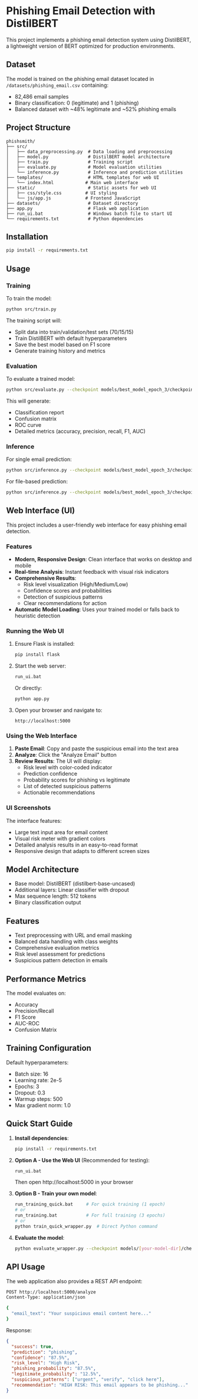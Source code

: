# Phishing Email Detection with DistilBERT

This project implements a phishing email detection system using DistilBERT, a lightweight version of BERT optimized for production environments.

## Dataset

The model is trained on the phishing email dataset located in `/datasets/phishing_email.csv` containing:
- 82,486 email samples
- Binary classification: 0 (legitimate) and 1 (phishing)
- Balanced dataset with ~48% legitimate and ~52% phishing emails

## Project Structure

```
phishsmith/
├── src/
│   ├── data_preprocessing.py  # Data loading and preprocessing
│   ├── model.py               # DistilBERT model architecture
│   ├── train.py               # Training script
│   ├── evaluate.py            # Model evaluation utilities
│   └── inference.py           # Inference and prediction utilities
├── templates/                 # HTML templates for web UI
│   └── index.html            # Main web interface
├── static/                    # Static assets for web UI
│   ├── css/style.css         # UI styling
│   └── js/app.js             # Frontend JavaScript
├── datasets/                  # Dataset directory
├── app.py                     # Flask web application
├── run_ui.bat                 # Windows batch file to start UI
└── requirements.txt           # Python dependencies
```

## Installation

```bash
pip install -r requirements.txt
```

## Usage

### Training

To train the model:

```bash
python src/train.py
```

The training script will:
- Split data into train/validation/test sets (70/15/15)
- Train DistilBERT with default hyperparameters
- Save the best model based on F1 score
- Generate training history and metrics

### Evaluation

To evaluate a trained model:

```bash
python src/evaluate.py --checkpoint models/best_model_epoch_3/checkpoint.pt
```

This will generate:
- Classification report
- Confusion matrix
- ROC curve
- Detailed metrics (accuracy, precision, recall, F1, AUC)

### Inference

For single email prediction:

```bash
python src/inference.py --checkpoint models/best_model_epoch_3/checkpoint.pt --email "Your email text here"
```

For file-based prediction:

```bash
python src/inference.py --checkpoint models/best_model_epoch_3/checkpoint.pt --file path/to/email.txt
```

## Web Interface (UI)

This project includes a user-friendly web interface for easy phishing email detection.

### Features

- **Modern, Responsive Design**: Clean interface that works on desktop and mobile
- **Real-time Analysis**: Instant feedback with visual risk indicators
- **Comprehensive Results**: 
  - Risk level visualization (High/Medium/Low)
  - Confidence scores and probabilities
  - Detection of suspicious patterns
  - Clear recommendations for action
- **Automatic Model Loading**: Uses your trained model or falls back to heuristic detection

### Running the Web UI

1. Ensure Flask is installed:
   ```bash
   pip install flask
   ```

2. Start the web server:
   ```bash
   run_ui.bat
   ```
   Or directly:
   ```bash
   python app.py
   ```

3. Open your browser and navigate to:
   ```
   http://localhost:5000
   ```

### Using the Web Interface

1. **Paste Email**: Copy and paste the suspicious email into the text area
2. **Analyze**: Click the "Analyze Email" button
3. **Review Results**: The UI will display:
   - Risk level with color-coded indicator
   - Prediction confidence
   - Probability scores for phishing vs legitimate
   - List of detected suspicious patterns
   - Actionable recommendations

### UI Screenshots

The interface features:
- Large text input area for email content
- Visual risk meter with gradient colors
- Detailed analysis results in an easy-to-read format
- Responsive design that adapts to different screen sizes

## Model Architecture

- Base model: DistilBERT (distilbert-base-uncased)
- Additional layers: Linear classifier with dropout
- Max sequence length: 512 tokens
- Binary classification output

## Features

- Text preprocessing with URL and email masking
- Balanced data handling with class weights
- Comprehensive evaluation metrics
- Risk level assessment for predictions
- Suspicious pattern detection in emails

## Performance Metrics

The model evaluates on:
- Accuracy
- Precision/Recall
- F1 Score
- AUC-ROC
- Confusion Matrix

## Training Configuration

Default hyperparameters:
- Batch size: 16
- Learning rate: 2e-5
- Epochs: 3
- Dropout: 0.3
- Warmup steps: 500
- Max gradient norm: 1.0

## Quick Start Guide

1. **Install dependencies**:
   ```bash
   pip install -r requirements.txt
   ```

2. **Option A - Use the Web UI** (Recommended for testing):
   ```bash
   run_ui.bat
   ```
   Then open http://localhost:5000 in your browser

3. **Option B - Train your own model**:
   ```bash
   run_training_quick.bat     # For quick training (1 epoch)
   # or
   run_training.bat           # For full training (3 epochs)
   # or
   python train_quick_wrapper.py  # Direct Python command
   ```

4. **Evaluate the model**:
   ```bash
   python evaluate_wrapper.py --checkpoint models/[your-model-dir]/checkpoint.pt
   ```

## API Usage

The web application also provides a REST API endpoint:

```bash
POST http://localhost:5000/analyze
Content-Type: application/json

{
  "email_text": "Your suspicious email content here..."
}
```

Response:
```json
{
  "success": true,
  "prediction": "phishing",
  "confidence": "87.5%",
  "risk_level": "High Risk",
  "phishing_probability": "87.5%",
  "legitimate_probability": "12.5%",
  "suspicious_patterns": ["urgent", "verify", "click here"],
  "recommendation": "HIGH RISK: This email appears to be phishing..."
}
```

